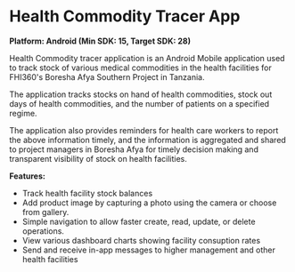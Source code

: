 # Health Commodity Tracer App

**Platform: Android (Min SDK: 15, Target SDK: 28)**

Health Commodity tracer application is an Android Mobile application used to track stock of various medical commodities in the health facilities for FHI360's Boresha Afya Southern Project in Tanzania.

The application tracks stocks on hand of health commodities, stock out days of health commodities, and the number of patients on a specified regime.

The application also provides reminders for health care workers to report the above information timely, and the information is aggregated and shared to project managers in Boresha Afya for timely decision making and transparent visibility of stock on health facilities.

**Features:**
- Track health facility stock balances
- Add product image by capturing a photo using the camera or choose from gallery.
- Simple navigation to allow faster create, read, update, or delete operations.
- View various dashboard charts showing facility consuption rates
- Send and receive in-app messages to higher management and other health facilities
